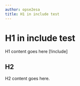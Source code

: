 ```yaml
---
author: opse2esa
title: H1 in include test
---
```


# H1 in include test
H1 content goes here 
[!include[](includes/test.md)]
## H2
H2 content goes here.
